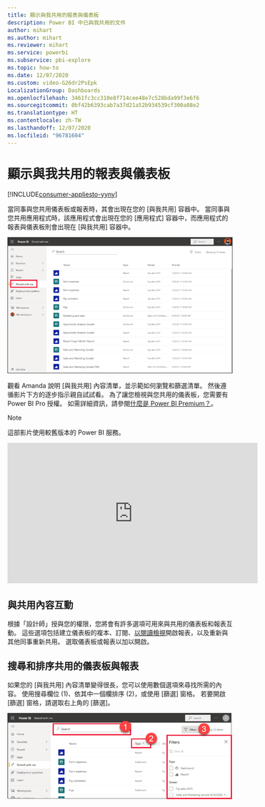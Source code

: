 ```yaml
---
title: 顯示與我共用的報表與儀表板
description: Power BI 中已與我共用的文件
author: mihart
ms.author: mihart
ms.reviewer: mihart
ms.service: powerbi
ms.subservice: pbi-explore
ms.topic: how-to
ms.date: 12/07/2020
ms.custom: video-G26dr2PsEpk
LocalizationGroup: Dashboards
ms.openlocfilehash: 3461fc3cc310e8f714cee48e7c528bda99f3e6f6
ms.sourcegitcommit: 0bf42b6393cab7a37d21a52b934539cf300a08e2
ms.translationtype: HT
ms.contentlocale: zh-TW
ms.lasthandoff: 12/07/2020
ms.locfileid: "96781604"
---
```

# <a name="display-the-dashboards-and-reports-that-have-been-shared-with-me"></a>顯示與我共用的報表與儀表板

[!INCLUDE[consumer-appliesto-yyny](../includes/consumer-appliesto-yyny.md)]


當同事與您共用儀表板或報表時，其會出現在您的 [與我共用] 容器中。 當同事與您共用應用程式時，該應用程式會出現在您的 [應用程式] 容器中，而應用程式的報表與儀表板則會出現在 [與我共用] 容器中。   

![共用圖示](./media/end-user-shared-with-me/power-bi-shared-with-me.png)

觀看 Amanda 說明 [與我共用] 內容清單，並示範如何瀏覽和篩選清單。 然後遵循影片下方的逐步指示親自試試看。 為了讓您檢視與您共用的儀表板，您需要有 Power BI Pro 授權。 如需詳細資訊，請參閱[什麼是 Power BI Premium？](../admin/service-premium-what-is.md)。
    

> [!NOTE]
> 這部影片使用較舊版本的 Power BI 服務。
    

<iframe width="560" height="315" src="https://www.youtube.com/embed/G26dr2PsEpk" frameborder="0" allowfullscreen></iframe>

## <a name="interact-with-shared-content"></a>與共用內容互動

根據「設計師」授與您的權限，您將會有許多選項可用來與共用的儀表板和報表互動。 這些選項包括建立儀表板的複本、訂閱、[以閱讀檢視](end-user-reading-view.md)開啟報表，以及重新與其他同事重新共用。 選取儀表板或報表以加以開啟。


## <a name="search-and-sort-shared-dashboards-and-reports"></a>搜尋和排序共用的儀表板與報表
如果您的 [與我共用] 內容清單變得很長，您可以使用數個選項來尋找所需的內容。 使用搜尋欄位 (1)、依其中一個欄排序 (2)，或使用 [篩選] 窗格。 若要開啟 [篩選] 窗格，請選取右上角的 [篩選]。    

![儀表板擁有者和搜尋](./media/end-user-shared-with-me/power-bi-filter.png)

